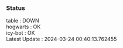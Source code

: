 ### Status


table : DOWN  
hogwarts : OK  
icy-bot : OK  
Latest Update : 2024-03-24 00:40:13.762455
